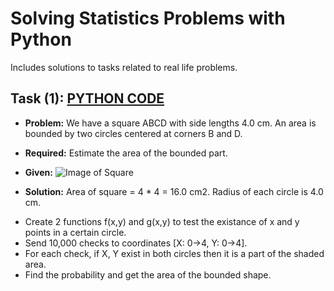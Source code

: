 # Solving Statistics Problems with Python
Includes solutions to tasks related to real life problems.

## Task (1): [PYTHON CODE](/circles_bounded_area_in_square.py)
- **Problem:** We have a square ABCD with side lengths 4.0 cm. An area is bounded by two circles centered at corners B and D. 
- **Required:** Estimate the area of the bounded part.
- **Given:**
![Image of Square](https://i.imgur.com/ZzVIq6o.png)

- **Solution:**
Area of square = 4 * 4 = 16.0 cm2.
Radius of each circle is 4.0 cm.

* Create 2 functions f(x,y) and g(x,y) to test the existance of x and y points in a certain circle.
* Send 10,000 checks to coordinates [X: 0->4, Y: 0->4].
* For each check, if X, Y exist in both circles then it is a part of the shaded area.
* Find the probability and get the area of the bounded shape.


